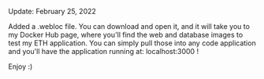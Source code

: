 Update: February 25, 2022

Added a .webloc file. You can download and open it, and it will take you
to my Docker Hub page, where you'll find the web and database images to
test my ETH application. You can simply pull those into any code application
and you'll have the application running at: localhost:3000 !

Enjoy :)
